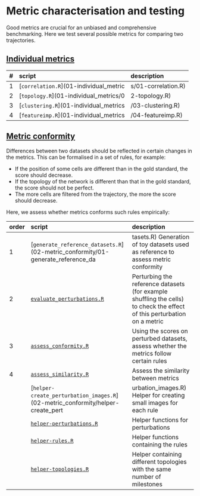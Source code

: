 
Metric characterisation and testing
===================================

Good metrics are crucial for an unbiased and comprehensive benchmarking. Here we test several possible metrics for comparing two trajectories.

[Individual metrics](01-individual_metrics)
-------------------------------------------

|   \#| script                                    | description         |
|----:|:------------------------------------------|:--------------------|
|    1| \[`correlation.R`\](01-individual\_metric | s/01-correlation.R) |
|    2| \[`topology.R`\](01-individual\_metrics/0 | 2-topology.R)       |
|    3| \[`clustering.R`\](01-individual\_metrics | /03-clustering.R)   |
|    4| \[`featureimp.R`\](01-individual\_metrics | /04-featureimp.R)   |

[Metric conformity](02-metric_conformity)
-----------------------------------------

Differences between two datasets should be reflected in certain changes in the metrics. This can be formalised in a set of rules, for example:

-   If the position of some cells are different than in the gold standard, the score should decrease.
-   If the topology of the network is different than that in the gold standard, the score should not be perfect.
-   The more cells are filtered from the trajectory, the more the score should decrease.

Here, we assess whether metrics conforms such rules empirically:

| order | script                                                                               | description                                                                                                              |
|:------|:-------------------------------------------------------------------------------------|:-------------------------------------------------------------------------------------------------------------------------|
| 1     | \[`generate_reference_datasets.R`\](02-metric\_conformity/01-generate\_reference\_da | tasets.R) Generation of toy datasets used as reference to assess metric conformity                                       |
| 2     | [`evaluate_perturbations.R`](02-metric_conformity/02-evaluate_perturbations.R)       | Perturbing the reference datasets (for example shuffling the cells) to check the effect of this perturbation on a metric |
| 3     | [`assess_conformity.R`](02-metric_conformity/03-assess_conformity.R)                 | Using the scores on perturbed datasets, assess whether the metrics follow certain rules                                  |
| 4     | [`assess_similarity.R`](02-metric_conformity/04-assess_similarity.R)                 | Assess the similarity between metrics                                                                                    |
|       | \[`helper-create_perturbation_images.R`\](02-metric\_conformity/helper-create\_pert  | urbation\_images.R) Helper for creating small images for each rule                                                       |
|       | [`helper-perturbations.R`](02-metric_conformity/helper-perturbations.R)              | Helper functions for perturbations                                                                                       |
|       | [`helper-rules.R`](02-metric_conformity/helper-rules.R)                              | Helper functions containing the rules                                                                                    |
|       | [`helper-topologies.R`](02-metric_conformity/helper-topologies.R)                    | Helper containing different topologies with the same number of milestones                                                |
